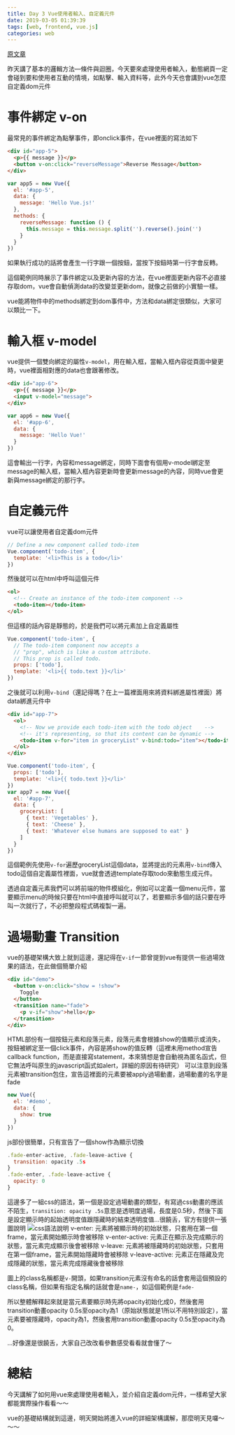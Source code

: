 ```yaml
---
title: Day 3 Vue使用者輸入、自定義元件
date: 2019-03-05 01:39:39
tags: [web, frontend, vue.js]
categories: web
---
```


[原文章](https://ithelp.ithome.com.tw/articles/10184752)

昨天講了基本的邏輯方法—條件與迴圈，今天要來處理使用者輸入，動態網頁一定會碰到要和使用者互動的情境，如點擊、輸入資料等，此外今天也會講到vue怎麼自定義dom元件

# 事件綁定 v-on
最常見的事件綁定為點擊事件，即onclick事件，在vue裡面的寫法如下
```html
<div id="app-5">
  <p>{{ message }}</p>
  <button v-on:click="reverseMessage">Reverse Message</button>
</div>
```
```javascript
var app5 = new Vue({
  el: '#app-5',
  data: {
    message: 'Hello Vue.js!'
  },
  methods: {
    reverseMessage: function () {
      this.message = this.message.split('').reverse().join('')
    }
  }
})
```
如果執行成功的話將會產生一行字跟一個按鈕，當按下按鈕時第一行字會反轉。

這個範例同時展示了事件綁定以及更新內容的方法，在vue裡面更新內容不必直接存取dom，vue會自動偵測data的改變並更新dom，就像之前做的小實驗一樣。

vue能將物件中的methods綁定到dom事件中，方法和data綁定很類似，大家可以類比一下。

# 輸入框 v-model
vue提供一個雙向綁定的屬性`v-model`，用在輸入框，當輸入框內容從頁面中變更時，vue裡面相對應的data也會跟著修改。
```html
<div id="app-6">
  <p>{{ message }}</p>
  <input v-model="message">
</div>
```
```javascript
var app6 = new Vue({
  el: '#app-6',
  data: {
    message: 'Hello Vue!'
  }
})
```
這會輸出一行字，內容和message綁定，同時下面會有個用v-model綁定至message的輸入框，當輸入框內容更新時會更新message的內容，同時vue會更新與message綁定的那行字。

# 自定義元件
vue可以讓使用者自定義dom元件
```javascript
// Define a new component called todo-item
Vue.component('todo-item', {
  template: '<li>This is a todo</li>'
})
```
然後就可以在html中呼叫這個元件
```html
<ol>
  <!-- Create an instance of the todo-item component -->
  <todo-item></todo-item>
</ol>
```
但這樣的話內容是靜態的，於是我們可以將元素加上自定義屬性
```javascript
Vue.component('todo-item', {
  // The todo-item component now accepts a
  // "prop", which is like a custom attribute.
  // This prop is called todo.
  props: ['todo'],
  template: '<li>{{ todo.text }}</li>'
})
```
之後就可以利用`v-bind`（還記得嗎？在上一篇裡面用來將資料綁進屬性裡面）將data綁進元件中
```html
<div id="app-7">
  <ol>
    <!-- Now we provide each todo-item with the todo object    -->
    <!-- it's representing, so that its content can be dynamic -->
    <todo-item v-for="item in groceryList" v-bind:todo="item"></todo-item>
  </ol>
</div>
```
```javascript
Vue.component('todo-item', {
  props: ['todo'],
  template: '<li>{{ todo.text }}</li>'
})
var app7 = new Vue({
  el: '#app-7',
  data: {
    groceryList: [
      { text: 'Vegetables' },
      { text: 'Cheese' },
      { text: 'Whatever else humans are supposed to eat' }
    ]
  }
})
```
這個範例先使用`v-for`遍歷groceryList這個data，並將提出的元素用`v-bind`傳入todo這個自定義屬性裡面，vue就會透過template存取todo來動態生成元件。

透過自定義元素我們可以將前端的物件模組化，例如可以定義一個menu元件，當要顯示menu的時候只要在html中直接呼叫就可以了，若要顯示多個的話只要在呼叫一次就行了，不必把整段程式碼複製一遍。

# 過場動畫 Transition
vue的基礎架構大致上就到這邊，還記得在`v-if`一節曾提到vue有提供一些過場效果的語法，在此做個簡單介紹
```html
<div id="demo">
  <button v-on:click="show = !show">
    Toggle
  </button>
  <transition name="fade">
    <p v-if="show">hello</p>
  </transition>
</div>
```
HTML部份有一個按鈕元素和段落元素，段落元素會根據show的值顯示或消失，按鈕被綁定至一個click事件，內容是將show的值反轉（這裡未用method宣告callback function，而是直接寫statement，本來猜想是會自動視為匿名函式，但它無法呼叫原生的javascript函式如alert，詳細的原因有待研究）
可以注意到段落元素被transition包住，宣告這裡面的元素要被apply過場動畫，過場動畫的名字是fade
```javascript
new Vue({
  el: '#demo',
  data: {
    show: true
  }
})
```
js部份很簡單，只有宣告了一個show作為顯示切換
```javascript
.fade-enter-active, .fade-leave-active {
  transition: opacity .5s
}
.fade-enter, .fade-leave-active {
  opacity: 0
}
```
這邊多了一組css的語法，第一個是設定過場動畫的類型，有寫過css動畫的應該不陌生，`transition: opacity .5s`意思是透明度過場，長度是0.5秒，然後下面是設定顯示時的起始透明度值跟隱藏時的結束透明度值...很饒舌，官方有提供一張圖說明
![css語法說明](https://vuejs.org/images/transition.png)
v-enter: 元素將被顯示時的初始狀態，只套用在第一個frame，當元素開始顯示時會被移除
v-enter-active: 元素正在顯示及完成顯示的狀態，當元素完成顯示後會被移除
v-leave: 元素將被隱藏時的初始狀態，只套用在第一個frame，當元素開始隱藏時會被移除
v-leave-active: 元素正在隱藏及完成隱藏的狀態，當元素完成隱藏後會被移除

圖上的class名稱都是`v-`開頭，如果transition元素沒有命名的話會套用這個預設的class名稱，但如果有指定名稱的話就會是`name-`，如這個範例是`fade-`

所以整體解釋起來就是當元素要顯示時先將opacity初始化成0，然後套用transition動畫opacity 0.5s至opacity為1（原始狀態就是1所以不用特別設定），當元素要被隱藏時，opacity為1，然後套用transition動畫opacity 0.5s至opacity為0。

...好像還是很饒舌，大家自己改改看參數感受看看就會懂了～

# 總結
今天講解了如何用vue來處理使用者輸入，並介紹自定義dom元件，一樣希望大家都能實際操作看看～～

vue的基礎結構就到這邊，明天開始將進入vue的詳細架構講解，那麼明天見囉～～～


